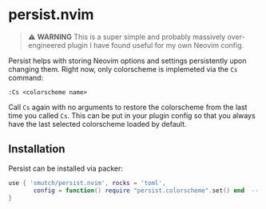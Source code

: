 persist.nvim
============

> ⚠️ **WARNING**
> This is a super simple and probably massively over-engineered plugin I have found useful for my own Neovim config.

Persist helps with storing Neovim options and settings persistently upon changing them. Right now, only colorscheme is implemeted via the `Cs` command:

``` vim
:Cs <colorscheme name>
```

Call `Cs` again with no arguments to restore the colorscheme from the last time you called `Cs`. This can be put in your plugin config so that you always have the last selected colorscheme loaded by default.


Installation
------------

Persist can be installed via packer:

``` lua
use { 'smutch/persist.nvim', rocks = 'toml',
       config = function() require "persist.colorscheme".set() end  -- this will load the last selected colorscheme by default
}
```
